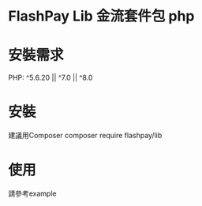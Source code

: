 # FlashPay Lib 金流套件包 php

# 安裝需求
PHP: ^5.6.20 || ^7.0 || ^8.0

# 安裝
 建議用Composer 
 composer require flashpay/lib 

# 使用
請參考example